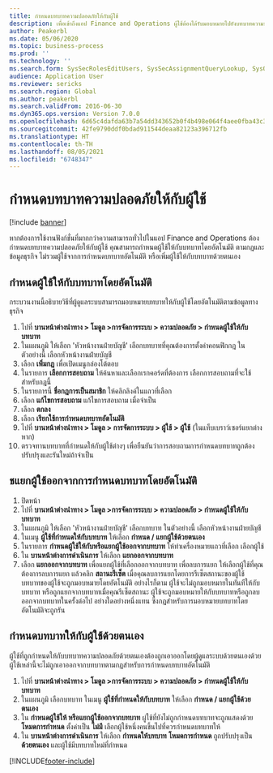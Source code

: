 ```yaml
---
title: กำหนดบทบาทความปลอดภัยให้กับผู้ใช้
description: เพื่อเข้าถึงแอป Finance and Operations ผู้ใช้ต้องได้รับมอบหมายไปยังบทบาทความปลอดภัย
author: Peakerbl
ms.date: 05/06/2020
ms.topic: business-process
ms.prod: ''
ms.technology: ''
ms.search.form: SysSecRolesEditUsers, SysSecAssignmentQueryLookup, SysQueryForm, SysSecRoleExcludeUsers
audience: Application User
ms.reviewer: sericks
ms.search.region: Global
ms.author: peakerbl
ms.search.validFrom: 2016-06-30
ms.dyn365.ops.version: Version 7.0.0
ms.openlocfilehash: 6d65c4dafda63b7a54dd343652b0f4b498e064f4aee0fba43c34d40d73ac5062
ms.sourcegitcommit: 42fe9790ddf0bdad911544deaa82123a396712fb
ms.translationtype: HT
ms.contentlocale: th-TH
ms.lasthandoff: 08/05/2021
ms.locfileid: "6748347"
---
```

# <a name="assign-users-to-security-roles"></a>กำหนดบทบาทความปลอดภัยให้กับผู้ใช้

[!include [banner](../../includes/banner.md)]

หากต้องการใช้งานฟังก์ชั่นที่มากกว่าความสามารถทั่วไปในแอป Finance and Operations ต้องกำหนดบทบาทความปลอดภัยให้กับผู้ใช้ คุณสามารถกําหนดผู้ใช้ให้กับบทบาทโดยอัตโนมัติ ตามกฎและข้อมูลธุรกิจ ไม่รวมผู้ใช้จากการกำหนดบทบาทอัตโนมัติ หรือเพิ่มผู้ใช้ให้กับบทบาทด้วยตนเอง

## <a name="automatically-assign-users-to-roles"></a>กำหนดผู้ใช้ให้กับบทบาทโดยอัตโนมัติ
กระบวนงานนี้อธิบายวิธีที่ผู้ดูแลระบบสามารถมอบหมายบทบาทให้กับผู้ใช้โดยอัตโนมัติตามข้อมูลทางธุรกิจ 
1. ไปที่ **บานหน้าต่างนำทาง > โมดูล >การจัดการระบบ > ความปลอดภัย > กำหนดผู้ใช้ให้กับบทบาท**
2. ในแผนภูมิ ให้เลือก 'หัวหน้างานฝ่ายบัญชี' เลือกบทบาทที่คุณต้องการตั้งค่าคอนฟิกกฎ  ในตัวอย่างนี้ เลือกหัวหน้างานฝ่ายบัญชี 
3. เลือก **เพิ่มกฎ** เพื่อเปิดเมนูกล่องโต้ตอบ
4. ในรายการ **เลือกการสอบถาม** ให้ค้นหาและเลือกเรกคอร์ดที่ต้องการ เลือกการสอบถามที่จะใช้สำหรับกฎนี้  
5. ในรายการนี้ **ชื่อกฎการเป็นสมาชิก** ให้คลิกลิงค์ในแถวที่เลือก
6. เลือก **แก้ไขการสอบถาม** แก้ไขการสอบถาม เมื่อจำเป็น  
7. เลือก **ตกลง**
8. เลือก **เรียกใช้การกำหนดบทบาทอัตโนมัติ**
9. ไปที่ **บานหน้าต่างนำทาง > โมดูล > การจัดการระบบ > ผู้ใช้ > ผู้ใช้** (ในแท็บเบราว์เซอร์แยกต่างหาก)
10. ตรวจทานบทบาทที่กำหนดให้กับผู้ใช้ต่างๆ เพื่อยืนยันว่าการสอบถามการกำหนดบทบาทถูกต้อง ปรับปรุงและรันใหม่ถ้าจำเป็น

## <a name="exclude-users-from-automatic-role-assignment"></a>ชแยกผู้ใช้ออกจากการกำหนดบทบาทโดยอัตโนมัติ
1. ปิดหน้า
2. ไปที่ **บานหน้าต่างนำทาง > โมดูล >การจัดการระบบ > ความปลอดภัย > กำหนดผู้ใช้ให้กับบทบาท**
3. ในแผนภูมิ ให้เลือก 'หัวหน้างานฝ่ายบัญชี' เลือกบทบาท ในตัวอย่างนี้ เลือกหัวหน้างานฝ่ายบัญชี  
4. ในเมนู **ผู้ใช้ที่กำหนดให้กับบทบาท** ให้เลือก **กำหนด / แยกผู้ใช้ด้วยตนเอง**
5. ในรายการ **กำหนดผู้ใช้ให้กับหรือแยกผู้ใช้ออกจากบทบาท** ให้ทำเครื่องหมายแถวที่เลือก เลือกผู้ใช้  
6. ใน **บานหน้าต่างการดำเนินการ** ให้เลือก **แยกออกจากบทบาท**
7. เลือก **แยกออกจากบทบาท** เพื่อแยกผู้ใช้ที่เลือกออกจากบทบาท เพื่อลบการแยก ให้เลือกผู้ใช้ที่คุณต้องการลบการแยก แล้วคลิก **สถานะรีเซ็ต** เมื่อคุณลบการแยกโดยการรีเซ็ตสถานะของผู้ใช้ บทบาทของผู้ใช้จะถูกมอบหมายโดยอัตโนมัติ อย่างไรก็ตาม ผู้ใช้จะไม่ถูกมอบหมายในทันทีให้กับบทบาท หรือถูกแยกจากบทบาทเมื่อคุณรีเซ็ตสถานะ  ผู้ใช้จะถูกมอบหมายให้กับบทบาทหรือถูกลบออกจากบทบาทในครั้งต่อไป อย่างใดอย่างหนึ่งแทน ซึ่งกฎสำหรับการมอบหมายบทบาทโดยอัตโนมัติจะถูกรัน  

## <a name="manually-assign-users-to-roles"></a>กำหนดบทบาทให้กับผู้ใช้ด้วยตนเอง
ผู้ใช้ที่ถูกกําหนดให้กับบทบาทความปลอดภัยด้วยตนเองต้องถูกเอาออกโดยผู้ดูแลระบบด้วยตนเองด้วย ผู้ใช้เหล่านี้จะไม่ถูกเอาออกจากบทบาทตามกฎสําหรับการกําหนดบทบาทอัตโนมัติ

1. ไปที่ **บานหน้าต่างนำทาง > โมดูล >การจัดการระบบ > ความปลอดภัย > กำหนดผู้ใช้ให้กับบทบาท**
2. ในแผนภูมิ เลือกบทบาท ในเมนู **ผู้ใช้ที่กำหนดให้กับบทบาท** ให้เลือก **กำหนด / แยกผู้ใช้ด้วยตนเอง**
4. ใน **กําหนดผู้ใช้ให้ หรือแยกผู้ใช้ออกจากบทบาท** ผู่ใช้ที่ยังไม่ถูกกำหนดบทบาทจะถูกแสดงด้วย **โหมดการกำหนด** ตั้งค่าเป็น **ไม่มี** เลือกผู้ใช้หนึ่งคนขึ้นไปที่ควรกำหนดบทบาทให้
5. ใน **บานหน้าต่างการดำเนินการ** ให้เลือก **กำหนดให้บทบาท** **โหมดการกําหนด** ถูกปรับปรุงเป็น **ด้วยตนเอง** และผู้ใช้มีบทบาทใหม่ที่กําหนด


[!INCLUDE[footer-include](../../../../includes/footer-banner.md)]